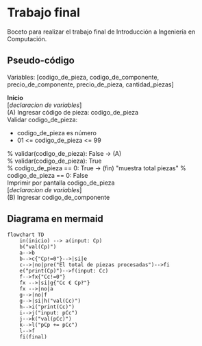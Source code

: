 # Trabajo final

Boceto para realizar el trabajo final de Introducción a Ingeniería en Computación.

## Pseudo-código

Variables: [codigo_de_pieza, codigo_de_componente, precio_de_componente, precio_de_pieza, cantidad_piezas]

**Inicio**  
[_declaracion de variables_]  
(A) Ingresar código de pieza: codigo_de_pieza  
Validar codigo_de_pieza:  
- codigo_de_pieza es número
- 01 <= codigo_de_pieza <= 99   

% validar(codigo_de_pieza): False -> (A)  
% validar(codigo_de_pieza): True  
% codigo_de_pieza == 0: True -> (fin) "muestra total piezas"
% codigo_de_pieza == 0: False  
Imprimir por pantalla codigo_de_pieza  
[_declaracion de variables_]  
(B) Ingresar codigo_de_componente


## Diagrama en mermaid
```mermaid
flowchart TD
    in(inicio) --> a(input: Cp)
    b("val(Cp)")
    a-->b
    b-->c{"Cp!=0"}-->|si|e
    c-->|no|pre("El total de piezas procesadas")-->fi
    e("print(Cp)")-->f(input: Cc)
    f-->fx{"Cc!=0"}
    fx -->|si|g{"Cc € Cp?"}
    fx -->|no|a
    g-->|no|f
    g-->|si|h("val(Cc)")
    h-->i("print(Cc)")
    i-->j("input: pCc")
    j-->k("val(pCc)")
    k-->l("pCp += pCc")
    l-->f
    fi(final)

```



